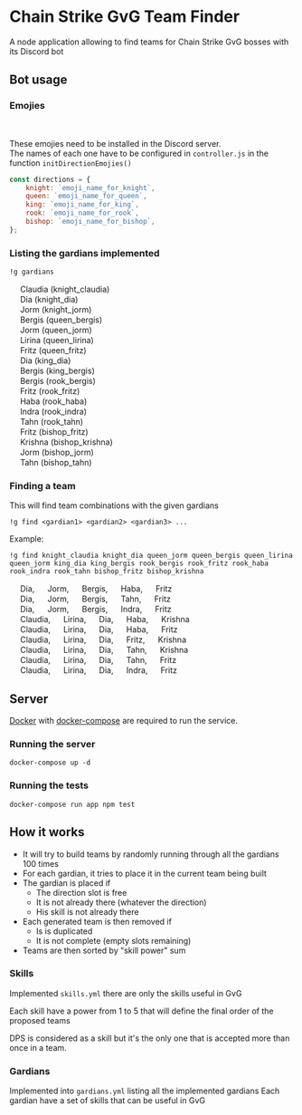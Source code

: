 # Chain Strike GvG Team Finder

A node application allowing to find teams for Chain Strike GvG bosses with its Discord bot

## Bot usage

### Emojies

<img src="https://cdn.discordapp.com/emojis/469769877524054027.png?v=1" width="15px">
<img src="https://cdn.discordapp.com/emojis/469769877658533889.png?v=1" width="15px">
<img src="https://cdn.discordapp.com/emojis/469769877805334530.png?v=1" width="15px">
<img src="https://cdn.discordapp.com/emojis/469769878069444619.png?v=1" width="15px">
<img src="https://cdn.discordapp.com/emojis/469769877746483203.png?v=1" width="15px">

These emojies need to be installed in the Discord server.  
The names of each one have to be configured in `controller.js` in the function `initDirectionEmojies()`

```javascript
const directions = {
    knight: `emoji_name_for_knight`,
    queen: `emoji_name_for_queen`,
    king: `emoji_name_for_king`,
    rook: `emoji_name_for_rook`,
    bishop: `emoji_name_for_bishop`,
};
```

### Listing the gardians implemented

    !g gardians

<img src="https://cdn.discordapp.com/emojis/469769877524054027.png?v=1" width="15px"> Claudia (knight_claudia)  
<img src="https://cdn.discordapp.com/emojis/469769877524054027.png?v=1" width="15px"> Dia (knight_dia)  
<img src="https://cdn.discordapp.com/emojis/469769877524054027.png?v=1" width="15px"> Jorm (knight_jorm)  
<img src="https://cdn.discordapp.com/emojis/469769877658533889.png?v=1" width="15px"> Bergis (queen_bergis)  
<img src="https://cdn.discordapp.com/emojis/469769877658533889.png?v=1" width="15px"> Jorm (queen_jorm)  
<img src="https://cdn.discordapp.com/emojis/469769877658533889.png?v=1" width="15px"> Lirina (queen_lirina)  
<img src="https://cdn.discordapp.com/emojis/469769877658533889.png?v=1" width="15px"> Fritz (queen_fritz)  
<img src="https://cdn.discordapp.com/emojis/469769877805334530.png?v=1" width="15px"> Dia (king_dia)  
<img src="https://cdn.discordapp.com/emojis/469769877805334530.png?v=1" width="15px"> Bergis (king_bergis)  
<img src="https://cdn.discordapp.com/emojis/469769878069444619.png?v=1" width="15px"> Bergis (rook_bergis)  
<img src="https://cdn.discordapp.com/emojis/469769878069444619.png?v=1" width="15px"> Fritz (rook_fritz)  
<img src="https://cdn.discordapp.com/emojis/469769878069444619.png?v=1" width="15px"> Haba (rook_haba)  
<img src="https://cdn.discordapp.com/emojis/469769878069444619.png?v=1" width="15px"> Indra (rook_indra)  
<img src="https://cdn.discordapp.com/emojis/469769878069444619.png?v=1" width="15px"> Tahn (rook_tahn)  
<img src="https://cdn.discordapp.com/emojis/469769877746483203.png?v=1" width="15px"> Fritz (bishop_fritz)  
<img src="https://cdn.discordapp.com/emojis/469769877746483203.png?v=1" width="15px"> Krishna (bishop_krishna)  
<img src="https://cdn.discordapp.com/emojis/469769877746483203.png?v=1" width="15px"> Jorm (bishop_jorm)  
<img src="https://cdn.discordapp.com/emojis/469769877746483203.png?v=1" width="15px"> Tahn (bishop_tahn)  

### Finding a team

This will find team combinations with the given gardians

    !g find <gardian1> <gardian2> <gardian3> ...

Example:

    !g find knight_claudia knight_dia queen_jorm queen_bergis queen_lirina queen_jorm king_dia king_bergis rook_bergis rook_fritz rook_haba rook_indra rook_tahn bishop_fritz bishop_krishna

<img src="https://cdn.discordapp.com/emojis/469769877524054027.png?v=1" width="15px"> Dia, <img src="https://cdn.discordapp.com/emojis/469769877658533889.png?v=1" width="15px"> Jorm, <img src="https://cdn.discordapp.com/emojis/469769877805334530.png?v=1" width="15px"> Bergis, <img src="https://cdn.discordapp.com/emojis/469769878069444619.png?v=1" width="15px"> Haba, <img src="https://cdn.discordapp.com/emojis/469769877746483203.png?v=1" width="15px"> Fritz  
<img src="https://cdn.discordapp.com/emojis/469769877524054027.png?v=1" width="15px"> Dia, <img src="https://cdn.discordapp.com/emojis/469769877658533889.png?v=1" width="15px"> Jorm, <img src="https://cdn.discordapp.com/emojis/469769877805334530.png?v=1" width="15px"> Bergis, <img src="https://cdn.discordapp.com/emojis/469769878069444619.png?v=1" width="15px"> Tahn, <img src="https://cdn.discordapp.com/emojis/469769877746483203.png?v=1" width="15px"> Fritz  
<img src="https://cdn.discordapp.com/emojis/469769877524054027.png?v=1" width="15px"> Dia, <img src="https://cdn.discordapp.com/emojis/469769877658533889.png?v=1" width="15px"> Jorm, <img src="https://cdn.discordapp.com/emojis/469769877805334530.png?v=1" width="15px"> Bergis, <img src="https://cdn.discordapp.com/emojis/469769878069444619.png?v=1" width="15px"> Indra, <img src="https://cdn.discordapp.com/emojis/469769877746483203.png?v=1" width="15px"> Fritz  
<img src="https://cdn.discordapp.com/emojis/469769877524054027.png?v=1" width="15px"> Claudia, <img src="https://cdn.discordapp.com/emojis/469769877658533889.png?v=1" width="15px"> Lirina, <img src="https://cdn.discordapp.com/emojis/469769877805334530.png?v=1" width="15px"> Dia, <img src="https://cdn.discordapp.com/emojis/469769878069444619.png?v=1" width="15px"> Haba, <img src="https://cdn.discordapp.com/emojis/469769877746483203.png?v=1" width="15px"> Krishna  
<img src="https://cdn.discordapp.com/emojis/469769877524054027.png?v=1" width="15px"> Claudia, <img src="https://cdn.discordapp.com/emojis/469769877658533889.png?v=1" width="15px"> Lirina, <img src="https://cdn.discordapp.com/emojis/469769877805334530.png?v=1" width="15px"> Dia, <img src="https://cdn.discordapp.com/emojis/469769878069444619.png?v=1" width="15px"> Haba, <img src="https://cdn.discordapp.com/emojis/469769877746483203.png?v=1" width="15px"> Fritz  
<img src="https://cdn.discordapp.com/emojis/469769877524054027.png?v=1" width="15px"> Claudia, <img src="https://cdn.discordapp.com/emojis/469769877658533889.png?v=1" width="15px"> Lirina, <img src="https://cdn.discordapp.com/emojis/469769877805334530.png?v=1" width="15px"> Dia, <img src="https://cdn.discordapp.com/emojis/469769878069444619.png?v=1" width="15px"> Fritz, <img src="https://cdn.discordapp.com/emojis/469769877746483203.png?v=1" width="15px"> Krishna  
<img src="https://cdn.discordapp.com/emojis/469769877524054027.png?v=1" width="15px"> Claudia, <img src="https://cdn.discordapp.com/emojis/469769877658533889.png?v=1" width="15px"> Lirina, <img src="https://cdn.discordapp.com/emojis/469769877805334530.png?v=1" width="15px"> Dia, <img src="https://cdn.discordapp.com/emojis/469769878069444619.png?v=1" width="15px"> Tahn, <img src="https://cdn.discordapp.com/emojis/469769877746483203.png?v=1" width="15px"> Krishna  
<img src="https://cdn.discordapp.com/emojis/469769877524054027.png?v=1" width="15px"> Claudia, <img src="https://cdn.discordapp.com/emojis/469769877658533889.png?v=1" width="15px"> Lirina, <img src="https://cdn.discordapp.com/emojis/469769877805334530.png?v=1" width="15px"> Dia, <img src="https://cdn.discordapp.com/emojis/469769878069444619.png?v=1" width="15px"> Tahn, <img src="https://cdn.discordapp.com/emojis/469769877746483203.png?v=1" width="15px"> Fritz  
<img src="https://cdn.discordapp.com/emojis/469769877524054027.png?v=1" width="15px"> Claudia, <img src="https://cdn.discordapp.com/emojis/469769877658533889.png?v=1" width="15px"> Lirina, <img src="https://cdn.discordapp.com/emojis/469769877805334530.png?v=1" width="15px"> Dia, <img src="https://cdn.discordapp.com/emojis/469769878069444619.png?v=1" width="15px"> Indra, <img src="https://cdn.discordapp.com/emojis/469769877746483203.png?v=1" width="15px"> Fritz

## Server

[Docker](https://www.docker.com/) with [docker-compose](https://docs.docker.com/compose/) are required to run the service.

### Running the server

    docker-compose up -d

### Running the tests

    docker-compose run app npm test

## How it works

* It will try to build teams by randomly running through all the gardians 100 times
* For each gardian, it tries to place it in the current team being built
* The gardian is placed if
  * The direction slot is free
  * It is not already there (whatever the direction)
  * His skill is not already there
* Each generated team is then removed if
  * Is is duplicated
  * It is not complete (empty slots remaining)
* Teams are then sorted by "skill power" sum

### Skills

Implemented `skills.yml` there are only the skills useful in GvG

Each skill have a power from 1 to 5 that will define the final order of the proposed teams

DPS is considered as a skill but it's the only one that is accepted more than once in a team.

### Gardians

Implemented into `gardians.yml` listing all the implemented gardians
Each gardian have a set of skills that can be useful in GvG

